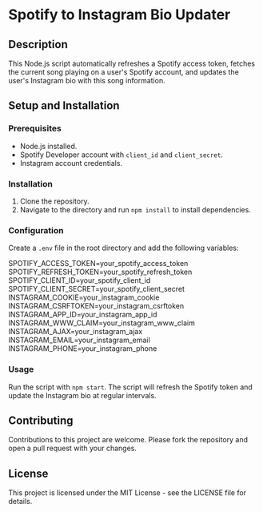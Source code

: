 # Spotify to Instagram Bio Updater

## Description
This Node.js script automatically refreshes a Spotify access token, fetches the current song playing on a user's Spotify account, and updates the user's Instagram bio with this song information.

## Setup and Installation

### Prerequisites
- Node.js installed.
- Spotify Developer account with `client_id` and `client_secret`.
- Instagram account credentials.

### Installation
1. Clone the repository.
2. Navigate to the directory and run `npm install` to install dependencies.

### Configuration
Create a `.env` file in the root directory and add the following variables:

SPOTIFY_ACCESS_TOKEN=your_spotify_access_token
SPOTIFY_REFRESH_TOKEN=your_spotify_refresh_token
SPOTIFY_CLIENT_ID=your_spotify_client_id
SPOTIFY_CLIENT_SECRET=your_spotify_client_secret
INSTAGRAM_COOKIE=your_instagram_cookie
INSTAGRAM_CSRFTOKEN=your_instagram_csrftoken
INSTAGRAM_APP_ID=your_instagram_app_id
INSTAGRAM_WWW_CLAIM=your_instagram_www_claim
INSTAGRAM_AJAX=your_instagram_ajax
INSTAGRAM_EMAIL=your_instagram_email
INSTAGRAM_PHONE=your_instagram_phone


### Usage
Run the script with `npm start`. The script will refresh the Spotify token and update the Instagram bio at regular intervals.

## Contributing
Contributions to this project are welcome. Please fork the repository and open a pull request with your changes.

## License
This project is licensed under the MIT License - see the LICENSE file for details.
